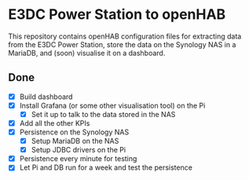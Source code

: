 # E3DC Power Station to openHAB

This repository contains openHAB configuration files for extracting data from the E3DC Power Station, store the data on the Synology NAS in a MariaDB, and (soon) visualise it on a dashboard.

## Done

- [x] Build dashboard
- [x] Install Grafana (or some other visualisation tool) on the Pi
  - [x] Set it up to talk to the data stored in the NAS
- [x] Add all the other KPIs
- [x] Persistence on the Synology NAS
  - [x] Setup MariaDB on the NAS
  - [x] Setup JDBC drivers on the Pi
- [x] Persistence every minute for testing
- [x] Let Pi and DB run for a week and test the persistence
